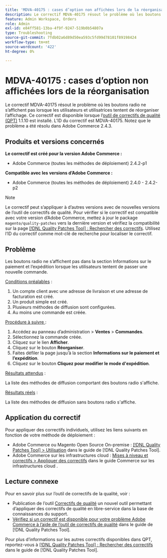 ```yaml
---
title: 'MDVA-40175 : cases d’option non affichées lors de la réorganisation'
description: Le correctif MDVA-40175 résout le problème où les boutons radio ne s’affichent pas lorsque les utilisateurs et utilisatrices tentent de réorganiser l’affichage. Ce correctif est disponible lorsque l’[Outil de correctifs de la qualité (QPT)](https://experienceleague.adobe.com/en/docs/commerce-operations/tools/quality-patches-tool/quality-patches-tool-to-self-serve-quality-patches) 1.1.10 est installé. L’ID du correctif est MDVA-40175. Notez que le problème a été résolu dans Adobe Commerce 2.4.3.
feature: Admin Workspace, Orders
role: Admin
exl-id: e84ff581-13ba-4f9f-9247-519b0b54807a
type: Troubleshooting
source-git-commit: 7fdb02a6d89d50ea593c5fd99d78101f89198424
workflow-type: tm+mt
source-wordcount: '422'
ht-degree: 0%

---
```


# MDVA-40175 : cases d’option non affichées lors de la réorganisation

Le correctif MDVA-40175 résout le problème où les boutons radio ne s’affichent pas lorsque les utilisateurs et utilisatrices tentent de réorganiser l’affichage. Ce correctif est disponible lorsque l’[outil de correctifs de qualité (QPT)](https://experienceleague.adobe.com/en/docs/commerce-operations/tools/quality-patches-tool/quality-patches-tool-to-self-serve-quality-patches) 1.1.10 est installé. L’ID du correctif est MDVA-40175. Notez que le problème a été résolu dans Adobe Commerce 2.4.3.

## Produits et versions concernés

**Le correctif est créé pour la version Adobe Commerce :**

* Adobe Commerce (toutes les méthodes de déploiement) 2.4.2-p1

**Compatible avec les versions d’Adobe Commerce :**

* Adobe Commerce (toutes les méthodes de déploiement) 2.4.0 - 2.4.2-p2

>[!NOTE]
>
>Le correctif peut s’appliquer à d’autres versions avec de nouvelles versions de l’outil de correctifs de qualité. Pour vérifier si le correctif est compatible avec votre version d’Adobe Commerce, mettez à jour le package `magento/quality-patches` vers la dernière version et vérifiez la compatibilité sur la page [[!DNL Quality Patches Tool] : Rechercher des correctifs](https://experienceleague.adobe.com/en/docs/commerce-operations/tools/quality-patches-tool/quality-patches-tool-to-self-serve-quality-patches). Utilisez l’ID du correctif comme mot-clé de recherche pour localiser le correctif.

## Problème

Les boutons radio ne s’affichent pas dans la section Informations sur le paiement et l’expédition lorsque les utilisateurs tentent de passer une nouvelle commande.

<u>Conditions préalables</u> :

1. Un compte client avec une adresse de livraison et une adresse de facturation est créé.
1. Un produit simple est créé.
1. Plusieurs méthodes de diffusion sont configurées.
1. Au moins une commande est créée.

<u>Procédure à suivre </u> :

1. Accédez au panneau d’administration > **Ventes** > **Commandes**.
1. Sélectionnez la commande créée.
1. Cliquez sur le lien **Afficher**.
1. Cliquez sur le bouton **Réorganiser**.
1. Faites défiler la page jusqu’à la section **Informations sur le paiement et l’expédition**.
1. Cliquez sur le bouton **Cliquez pour modifier le mode d&#39;expédition**.

<u>Résultats attendus</u> :

La liste des méthodes de diffusion comportant des boutons radio s&#39;affiche.

<u>Résultats réels</u> :

La liste des méthodes de diffusion sans boutons radio s&#39;affiche.

## Application du correctif

Pour appliquer des correctifs individuels, utilisez les liens suivants en fonction de votre méthode de déploiement :

* Adobe Commerce ou Magento Open Source On-premise : [[!DNL Quality Patches Tool] > Utilisation](/help/tools/quality-patches-tool/usage.md) dans le guide de [!DNL Quality Patches Tool].
* Adobe Commerce sur les infrastructures cloud : [Mises à niveau et correctifs > Appliquer des correctifs](https://experienceleague.adobe.com/docs/commerce-cloud-service/user-guide/develop/upgrade/apply-patches.html) dans le guide Commerce sur les infrastructures cloud .

## Lecture connexe

Pour en savoir plus sur l’outil de correctifs de la qualité, voir :

* Publication de l’outil [Correctifs de qualité](https://experienceleague.adobe.com/en/docs/commerce-operations/tools/quality-patches-tool/quality-patches-tool-to-self-serve-quality-patches) un nouvel outil permettant d’appliquer des correctifs de qualité en libre-service dans la base de connaissances du support.
* [Vérifiez si un correctif est disponible pour votre problème Adobe Commerce à l’aide de l’outil de correctifs de qualité](/help/tools/quality-patches-tool/patches-available-in-qpt/check-patch-for-magento-issue-with-magento-quality-patches.md) dans le guide de [!DNL Quality Patches Tool].

Pour plus d’informations sur les autres correctifs disponibles dans QPT, reportez-vous à [[!DNL Quality Patches Tool] : Rechercher des correctifs](https://experienceleague.adobe.com/tools/commerce-quality-patches/index.html) dans le guide de [!DNL Quality Patches Tool].
